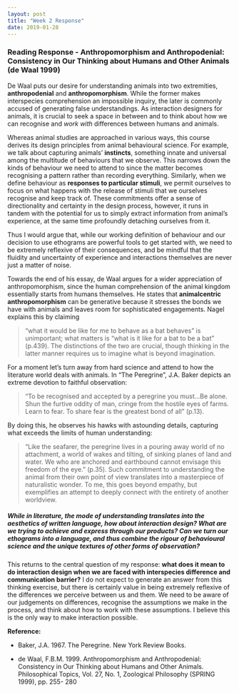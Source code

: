 ```yaml
---
layout: post
title: "Week 2 Response"
date: 2019-01-28
---
```


### Reading Response - Anthropomorphism and Anthropodenial: Consistency in Our Thinking about Humans and Other Animals (de Waal 1999) 

De Waal puts our desire for understanding animals into two extremities, **anthropodenial** and **anthropomorphism**. While the former makes interspecies comprehension an impossible inquiry, the later is commonly accused of generating false understandings. As interaction designers for animals, it is crucial to seek a space in between and to think about how we can recognise and *work with* differences between humans and animals. 

Whereas animal studies are approached in various ways, this course derives its design principles from animal behavioural science. For example, we talk about capturing animals’ **instincts**, something innate and universal among the multitude of behaviours that we observe. This narrows down the kinds of behaviour we need to attend to since the matter becomes recognising a pattern rather than recording everything. Similarly, when we define behaviour as **responses to particular stimuli**, we permit ourselves to focus on what happens with the release of stimuli that we ourselves recognise and keep track of. These commitments offer a sense of directionality and certainty in the design process, however, it runs in tandem with the potential for us to simply extract information from animal’s experience, at the same time profoundly detaching ourselves from it.  

Thus I would argue that, while our working definition of behaviour and our decision to use ethograms are powerful tools to get started with, we need to be extremely reflexive of their consequences, and be mindful that the fluidity and uncertainty of experience and interactions themselves are never just a matter of noise. 

Towards the end of his essay, de Waal argues for a wider appreciation of anthropomorphism, since the human comprehension of the animal kingdom essentially starts from humans themselves. He states that **animalcentric anthropomorphism** can be generative because it stresses the bonds we have with animals and leaves room for sophisticated engagements. Nagel explains this by claiming 
> “what it would be like for me to behave as a bat behaves” is unimportant; what matters is “what is it like for a bat to be a bat” (p.439). 
The distinctions of the two are crucial, though thinking in the latter manner requires us to imagine what is beyond imagination. 

For a moment let’s turn away from hard science and attend to how the literature world deals with animals. In “The Peregrine”, J.A. Baker depicts an extreme devotion to faithful observation: 
> “To be recognised and accepted by a peregrine you must…Be alone. Shun the furtive oddity of man, cringe from the hostile eyes of farms. Learn to fear. To share fear is the greatest bond of all” (p.13). 
>
By doing this, he observes his hawks with astounding details, capturing what exceeds the limits of human understanding: 
> 
>“Like the seafarer, the peregrine lives in a pouring away world of no attachment, a world of wakes and tilting, of sinking planes of land and water. We who are anchored and earthbound cannot envisage this freedom of the eye.” (p.35). 
Such commitment to understanding the animal from their own point of view translates into a masterpiece of naturalistic wonder. To me, this goes beyond empathy, but exemplifies an attempt to deeply connect with the entirety of another worldview. 

##### While in literature, the mode of understanding translates into the aesthetics of written language, how about interaction design? What are we trying to achieve and express through our products? Can we turn our ethograms into a language, and thus combine the rigour of behavioural science and the unique textures of other forms of observation? 
This returns to the central question of my response: **what does it mean to do interaction design when we are faced with interspecies difference and communication barrier?** I do not expect to generate an answer from this thinking exercise, but there is certainly value in being extremely reflexive of the differences we perceive between us and them. We need to be aware of our judgements on differences, recognise the assumptions we make in the process, and think about how to work with these assumptions. I believe this is the only way to make interaction possible. 

**Reference:**

- Baker, J.A. 1967. The Peregrine. New York Review Books. 

- de Waal, F.B.M. 1999. Anthropomorphism and Anthropodenial: Consistency in Our Thinking about Humans and Other Animals. Philosophical Topics, Vol. 27, No. 1, Zoological Philosophy (SPRING 1999), pp. 255- 280
